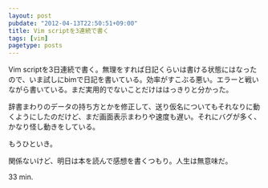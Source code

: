 ```yaml
---
layout: post
pubdate: "2012-04-13T22:50:51+09:00"
title: Vim scriptを3連続で書く
tags: [vim]
pagetype: posts
---
```

Vim scriptを3日連続で書く。無理をすれば日記くらいは書ける状態にはなったので、いま試しにbimで日記を書いている。効率がすこぶる悪い。エラーと戦いながら書いている。まだ実用的でないことだけははっきりと分かった。

辞書まわりのデータの持ち方とかを修正して、送り仮名についてもそれなりに動くようにしたのだけど、まだ画面表示まわりや速度も遅い。それにバグが多く、かなり怪し動きをしている。

もうひといき。

関係ないけど、明日は本を読んで感想を書くつもり。人生は無意味だ。

33 min.
